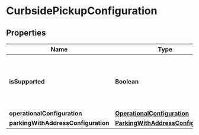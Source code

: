 # CurbsidePickupConfiguration

## Properties
Name | Type | Description | Notes
------------ | ------------- | ------------- | -------------
**isSupported** | **Boolean** | When true, curbside pickup is supported by the supply source. |  [optional]
**operationalConfiguration** | [**OperationalConfiguration**](OperationalConfiguration.md) |  |  [optional]
**parkingWithAddressConfiguration** | [**ParkingWithAddressConfiguration**](ParkingWithAddressConfiguration.md) |  |  [optional]
